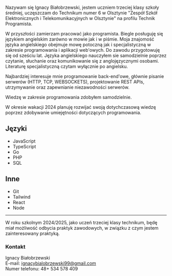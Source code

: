 Nazywam się Ignacy Białobrzewski, jestem uczniem trzeciej klasy szkoły średniej, uczęszczam do Technikum numer 6 w Olsztynie "Zespół Szkół Elektronicznych
i Telekomunikacyjnych w Olsztynie" na profilu Technik Programista.

W przyszłości zamierzam pracować jako programista. Biegle posługuję się językiem angielskim zarówno w mowie jak i w piśmie. Moja znajomość języka angielskiego obejmuje mowę potoczną jak i specjalistyczną w zakresie programowania i aplikacji web'owych. Do zawodu przygotowuję się od sześciu lat. Języka angielskiego nauczyłem sie samodzielnie poprzez czytanie, słuchanie oraz komunikowanie się z anglojęzycznymi osobami. Literaturę specjalistyczną czytam wyłącznie po angielsku.

Najbardziej interesuje mnie programowanie back-end'owe, głównie pisanie serwerów (HTTP, TCP, WEBSOCKETS), projektowanie REST APIs, utrzymywanie oraz zapewnianie niezawodności serwerów.

Wiedzę w zakresie programowania zdobyłem samodzielnie.

W okresie wakacji 2024 planuję rozwijać swoją dotychczasową wiedzę poprzez zdobywanie umiejętności dotyczących programowania.

## Języki

- JavaScript
- TypeScript
- Go
- PHP
- SQL

## Inne

- Git
- Tailwind
- React
- Node

<hr>
W roku szkolnym 2024/2025, jako uczeń trzeciej klasy technikum, będę miał możliwość odbycia praktyk zawodowych, w związku z czym jestem zainteresowany praktyką.

### Kontakt

Ignacy Białobrzewski<br>
E-mail: ignacybialobrzewski99@gmail.com<br>
Numer telefonu: 48+ 534 578 409
